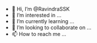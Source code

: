 - 👋 Hi, I’m @RavindraSSK
- 👀 I’m interested in ...
- 🌱 I’m currently learning ...
- 💞️ I’m looking to collaborate on ...
- 📫 How to reach me ...

<!---
RavindraSSK/RavindraSSK is a ✨ special ✨ repository because its `README.md` (this file) appears on your GitHub profile.
You can click the Preview link to take a look at your changes.
--->
